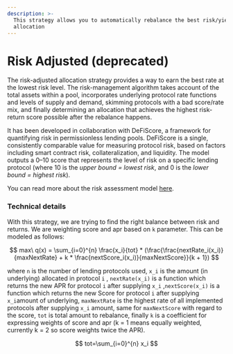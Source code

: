 ```yaml
---
description: >-
  This strategy allows you to automatically rebalance the best risk/yield
  allocation
---
```


# Risk Adjusted (deprecated)

The risk-adjusted allocation strategy provides a way to earn the best rate at the lowest risk level. The risk-management algorithm takes account of the total assets within a pool, incorporates underlying protocol rate functions and levels of supply and demand, skimming protocols with a bad score/rate mix, and finally determining an allocation that achieves the highest risk-return score possible after the rebalance happens.&#x20;

It has been developed in collaboration with DeFiScore, a framework for quantifying risk in permissionless lending pools. DeFiScore is a single, consistently comparable value for measuring protocol risk, based on factors including smart contract risk, collateralization, and liquidity. The model outputs a 0–10 score that represents the level of risk on a specific lending protocol (where 10 is the _upper bound = lowest risk_, and 0 is the _lower bound = highest risk_).

You can read more about the risk assessment model [here](https://github.com/ConsenSys/defi-score/blob/master/whitepaper.md).

### Technical details

With this strategy, we are trying to find the right balance between risk and returns. We are weighting score and apr based on `k` parameter. This can be modeled as follows:

$$
max\ q(x) = \sum_{i=0}^{n} \frac{x_i}{tot} * (\frac{\frac{nextRate_i(x_i)}{maxNextRate} + k * \frac{nextScore_i(x_i)}{maxNextScore}}{k + 1})
$$

where `n` is the number of lending protocols used, `x_i` is the amount (in underlying) allocated in protocol `i` , `nextRate(x_i)` is a function which returns the new APR for protocol `i` after supplying `x_i` ,`nextScore(x_i)` is a function which returns the new Score for protocol `i` after supplying `x_i`amount of underlying, `maxNextRate` is the highest rate of all implemented protocols after supplying `x_i` amount, same for `maxNextScore` with regard to the score, `tot` is total amount to rebalance, finally `k` is a coefficient for expressing weights of score and apr (k = 1  means equally weighted, currently k = 2 so score weights twice the APR).

$$
tot=\sum_{i=0}^{n} x_i
$$
